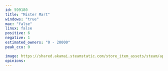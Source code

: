 ```yaml
---
id: 599180
title: "Mister Mart"
windows: "true"
mac: "false"
linux: false
positive: 6
negative: 1
estimated_owners: "0 - 20000"
peak_ccu: 0

image: https://shared.akamai.steamstatic.com/store_item_assets/steam/apps/599180/header.jpg?t=1719000629
opinions:
---
```

